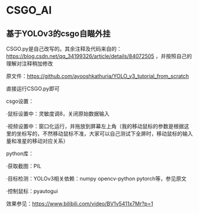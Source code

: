 # CSGO_AI

基于YOLOv3的csgo自瞄外挂
----------------------

CSGO.py是自己改写的。其余注释及代码来自的：https://blog.csdn.net/qq_34199326/article/details/84072505 ，并按照自己的理解对注释稍加修改

原文件：https://github.com/ayooshkathuria/YOLO_v3_tutorial_from_scratch

直接运行CSGO.py即可

csgo设置：

·鼠标设置中：灵敏度调8，关闭原始数据输入

·视频设置中：窗口化运行，并拖放到屏幕左上角（我的移动鼠标的参数是根据这里的坐标写的，不然移动鼠标不准，大家可以自己测试下全屏时，移动鼠标的输入   量和准星的移动对应关系）

python库：

·获取截图：PIL

·目标检测：YOLOv3相关依赖：numpy opencv-python pytorch等，参见原文

·控制鼠标：pyautogui


效果参见：https://www.bilibili.com/video/BV1v5411x7Mr?p=1
